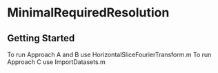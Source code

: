 # MinimalRequiredResolution

<!-- GETTING STARTED -->
## Getting Started

To run Approach A and B use HorizontalSliceFourierTransform.m
To run Approach C use ImportDatasets.m
